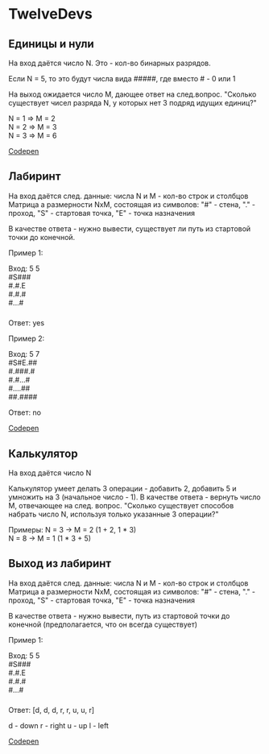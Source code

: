 # TwelveDevs

## Единицы и нули

На вход даётся число N. Это - кол-во бинарных разрядов.

Если N = 5, то это будут числа вида #####, где вместо # - 0 или 1

На выход ожидается число M, дающее ответ на след.вопрос. "Сколько существует чисел разряда N, у которых нет 3 подряд идущих единиц?"

N = 1   =>   M = 2  
N = 2   =>   M = 3  
N = 3   =>   M = 6  


[Codepen](https://codepen.io/talerchik-aleksey/pen/poVQyVM?editors=1111)

## Лабиринт  
На вход даётся след. данные:
числа N и M - кол-во строк и столбцов
Матрица a размерности NxM, состоящая из символов: "#" - стена, "." - проход, "S" - стартовая точка, "E" - точка назначения

В качестве ответа - нужно вывести, существует ли путь из стартовой точки до конечной.

Пример 1:

Вход:
5 5  
#S###  
#.#.E  
#.#.#  
#...#  
#####  

Ответ: yes


Пример 2:

Вход:
5 7  
#S#E.##  
#.###.#  
#.#...#  
#....##  
##.####  

Ответ: no

[Codepen](https://codepen.io/talerchik-aleksey/pen/jOxQqvj?editors=1111) 

## Калькулятор
На вход даётся число N

Калькулятор умеет делать 3 операции - добавить 2, добавить 5 и умножить на 3 (начальное число - 1).
В качестве ответа - вернуть число M, отвечающее на след. вопрос. "Сколько существует способов набрать число N, используя только указанные 3 операции?"

Примеры:
N = 3   ->   M = 2 (1 + 2, 1 * 3)  
N = 8   ->   M = 1 (1 * 3 + 5)  

## Выход из лабиринт

На вход даётся след. данные:
числа N и M - кол-во строк и столбцов
Матрица a размерности NxM, состоящая из символов: "#" - стена, "." - проход, "S" - стартовая точка, "E" - точка назначения

В качестве ответа - нужно вывести, путь из стартовой точки до конечной (предполагается, что он всегда существует)

Пример 1:

Вход:
5 5  
#S###  
#.#.E  
#.#.#  
#...#  
#####  

Ответ: [d, d, d, r, r, u, u, r]


d - down
r - right
u - up
l - left

[Codepen](https://codepen.io/talerchik-aleksey/pen/XWqydxd?editors=1111)
